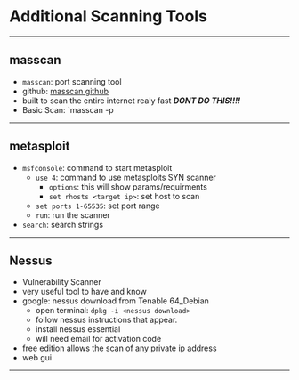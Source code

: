# **Additional Scanning Tools**
---
## **masscan**
- `masscan`: port scanning tool
- github: [masscan github](https://github.com/robertdavidgraham/masscan)
- built to scan the entire internet realy fast ***DONT DO THIS!!!!***
- Basic Scan: `masscan -p <port-range> <ip>
---
## **metasploit**
- `msfconsole`: command to start metasploit
    - `use 4`: command to use metasploits SYN scanner
        - `options`: this will show params/requirments
        - `set rhosts <target ip>`: set host to scan
	- `set ports 1-65535`: set port range
 	- `run`: run the scanner 
- `search`: search strings
---
## **Nessus**
- Vulnerability Scanner
- very useful tool to have and know
- google: nessus download from Tenable 64_Debian
    - open terminal: `dpkg -i <nessus download>`
    - follow nessus instructions that appear.
	- install nessus essential
	- will need email for activation code
- free edition allows the scan of any private ip address
- web gui
---
